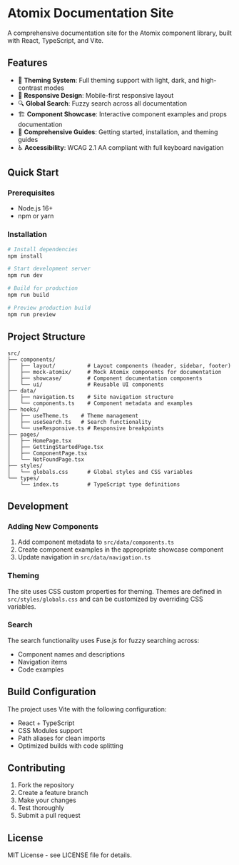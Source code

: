 # Atomix Documentation Site

A comprehensive documentation site for the Atomix component library, built with React, TypeScript, and Vite.

## Features

- 🎨 **Theming System**: Full theming support with light, dark, and high-contrast modes
- 📱 **Responsive Design**: Mobile-first responsive layout
- 🔍 **Global Search**: Fuzzy search across all documentation
- 🏗️ **Component Showcase**: Interactive component examples and props documentation
- 📖 **Comprehensive Guides**: Getting started, installation, and theming guides
- ♿ **Accessibility**: WCAG 2.1 AA compliant with full keyboard navigation

## Quick Start

### Prerequisites

- Node.js 16+ 
- npm or yarn

### Installation

```bash
# Install dependencies
npm install

# Start development server
npm run dev

# Build for production
npm run build

# Preview production build
npm run preview
```

## Project Structure

```
src/
├── components/
│   ├── layout/          # Layout components (header, sidebar, footer)
│   ├── mock-atomix/     # Mock Atomix components for documentation
│   ├── showcase/        # Component documentation components
│   └── ui/              # Reusable UI components
├── data/
│   ├── navigation.ts    # Site navigation structure
│   └── components.ts    # Component metadata and examples
├── hooks/
│   ├── useTheme.ts    # Theme management
│   ├── useSearch.ts   # Search functionality
│   └── useResponsive.ts # Responsive breakpoints
├── pages/
│   ├── HomePage.tsx
│   ├── GettingStartedPage.tsx
│   ├── ComponentPage.tsx
│   └── NotFoundPage.tsx
├── styles/
│   └── globals.css      # Global styles and CSS variables
└── types/
    └── index.ts         # TypeScript type definitions
```

## Development

### Adding New Components

1. Add component metadata to `src/data/components.ts`
2. Create component examples in the appropriate showcase component
3. Update navigation in `src/data/navigation.ts`

### Theming

The site uses CSS custom properties for theming. Themes are defined in `src/styles/globals.css` and can be customized by overriding CSS variables.

### Search

The search functionality uses Fuse.js for fuzzy searching across:
- Component names and descriptions
- Navigation items
- Code examples

## Build Configuration

The project uses Vite with the following configuration:
- React + TypeScript
- CSS Modules support
- Path aliases for clean imports
- Optimized builds with code splitting

## Contributing

1. Fork the repository
2. Create a feature branch
3. Make your changes
4. Test thoroughly
5. Submit a pull request

## License

MIT License - see LICENSE file for details.
